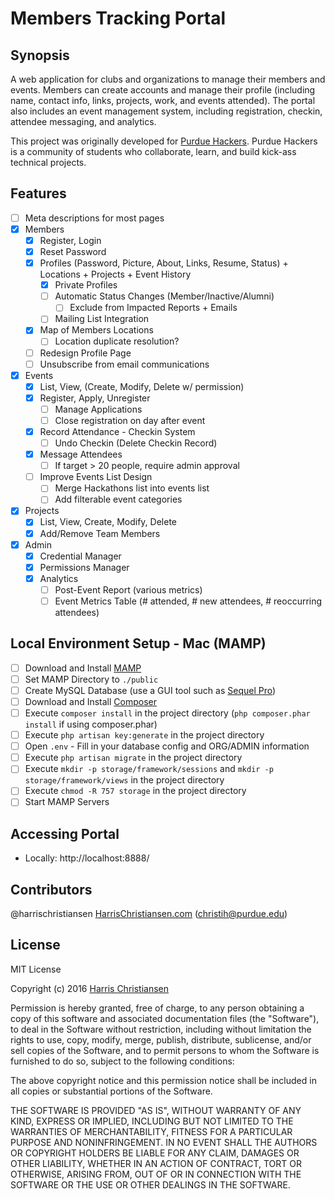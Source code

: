 # Members Tracking Portal

## Synopsis

A web application for clubs and organizations to manage their members and events. Members can create accounts and manage their profile (including name, contact info, links, projects, work, and events attended). The portal also includes an event management system, including registration, checkin, attendee messaging, and analytics.  

This project was originally developed for [Purdue Hackers](http://www.purduehackers.com). Purdue Hackers is a community of students who collaborate, learn, and build kick-ass technical projects.  

## Features

- [ ] Meta descriptions for most pages
- [X] Members
	- [X] Register, Login
	- [X] Reset Password
	- [X] Profiles (Password, Picture, About, Links, Resume, Status) + Locations + Projects + Event History
		- [X] Private Profiles
		- [ ] Automatic Status Changes (Member/Inactive/Alumni)
			- [ ] Exclude from Impacted Reports + Emails
		- [ ] Mailing List Integration
	- [X] Map of Members Locations
		- [ ] Location duplicate resolution?
	- [ ] Redesign Profile Page
	- [ ] Unsubscribe from email communications
- [X] Events
	- [X] List, View, (Create, Modify, Delete w/ permission)
	- [X] Register, Apply, Unregister
		- [ ] Manage Applications
		- [ ] Close registration on day after event
	- [X] Record Attendance - Checkin System
		- [ ] Undo Checkin (Delete Checkin Record)
	- [X] Message Attendees
		- [ ] If target > 20 people, require admin approval
	- [ ] Improve Events List Design
		- [ ] Merge Hackathons list into events list
		- [ ] Add filterable event categories
- [X] Projects
	- [X] List, View, Create, Modify, Delete
	- [X] Add/Remove Team Members
- [X] Admin
	- [X] Credential Manager
	- [X] Permissions Manager
	- [X] Analytics
		- [ ] Post-Event Report (various metrics)
		- [ ] Event Metrics Table (# attended, # new attendees, # reoccurring attendees)

## Local Environment Setup - Mac (MAMP)

- [ ] Download and Install [MAMP](https://www.mamp.info/en/)
- [ ] Set MAMP Directory to `./public`
- [ ] Create MySQL Database (use a GUI tool such as [Sequel Pro](http://www.sequelpro.com))
- [ ] Download and Install [Composer](https://getcomposer.org/)
- [ ] Execute `composer install` in the project directory (`php composer.phar install` if using composer.phar)
- [ ] Execute `php artisan key:generate` in the project directory
- [ ] Open `.env` - Fill in your database config and ORG/ADMIN information
- [ ] Execute `php artisan migrate` in the project directory
- [ ] Execute `mkdir -p storage/framework/sessions` and `mkdir -p storage/framework/views` in the project directory
- [ ] Execute `chmod -R 757 storage` in the project directory
- [ ] Start MAMP Servers

## Accessing Portal

- Locally: http://localhost:8888/  

## Contributors

@harrischristiansen [HarrisChristiansen.com](http://www.harrischristiansen.com) (christih@purdue.edu)  

## License

MIT License  

Copyright (c) 2016 [Harris Christiansen](http://www.harrischristiansen.com)  

Permission is hereby granted, free of charge, to any person obtaining a copy
of this software and associated documentation files (the "Software"), to deal
in the Software without restriction, including without limitation the rights
to use, copy, modify, merge, publish, distribute, sublicense, and/or sell
copies of the Software, and to permit persons to whom the Software is
furnished to do so, subject to the following conditions:  

The above copyright notice and this permission notice shall be included in all
copies or substantial portions of the Software.  

THE SOFTWARE IS PROVIDED "AS IS", WITHOUT WARRANTY OF ANY KIND, EXPRESS OR
IMPLIED, INCLUDING BUT NOT LIMITED TO THE WARRANTIES OF MERCHANTABILITY,
FITNESS FOR A PARTICULAR PURPOSE AND NONINFRINGEMENT. IN NO EVENT SHALL THE
AUTHORS OR COPYRIGHT HOLDERS BE LIABLE FOR ANY CLAIM, DAMAGES OR OTHER
LIABILITY, WHETHER IN AN ACTION OF CONTRACT, TORT OR OTHERWISE, ARISING FROM,
OUT OF OR IN CONNECTION WITH THE SOFTWARE OR THE USE OR OTHER DEALINGS IN THE
SOFTWARE.  
